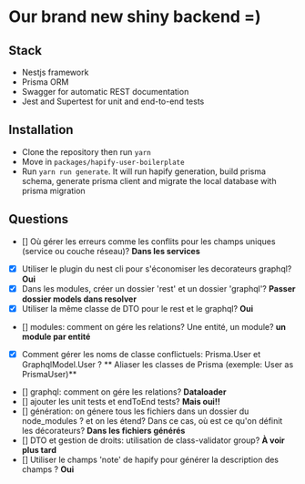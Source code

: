 # Our brand new shiny backend =)

## Stack

- Nestjs framework
- Prisma ORM
- Swagger for automatic REST documentation
- Jest and Supertest for unit and end-to-end tests

## Installation

- Clone the repository then run `yarn`
- Move in `packages/hapify-user-boilerplate`
- Run `yarn run generate`. It will run hapify generation, build prisma schema,
generate prisma client and migrate the local database with prisma migration

## Questions

- [] Où gérer les erreurs comme les conflits pour les champs uniques (service ou couche réseau)? **Dans les services**
- [x] Utiliser le plugin du nest cli pour s'économiser les decorateurs graphql? **Oui**
- [x] Dans les modules, créer un dossier 'rest' et un dossier 'graphql'? **Passer dossier models dans resolver**
- [x] Utiliser la même classe de DTO pour le rest et le graphql? **Oui**
- [] modules: comment on gére les relations? Une entité, un module? **un module par entité**
- [x] Comment gérer les noms de classe conflictuels: Prisma.User et GraphqlModel.User ? ** Aliaser les classes de Prisma (exemple: User as PrismaUser)**
- [] graphql: comment on gére les relations? **Dataloader**
- [] ajouter les unit tests et endToEnd tests? **Mais oui!!**
- [] génération: on génere tous les fichiers dans un dossier du node_modules ? et on les étend? Dans ce cas, où est ce qu'on définit les décorateurs? **Dans les fichiers générés**
- [] DTO et gestion de droits: utilisation de class-validator group? **À voir plus tard**
- [] Utiliser le champs 'note' de hapify pour générer la description des champs ? **Oui**
